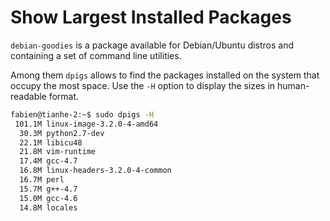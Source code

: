 # Show Largest Installed Packages

`debian-goodies` is a package available for Debian/Ubuntu distros and containing a set of command line utilities.

Among them `dpigs` allows to find the packages installed on the system that occupy the most space. Use the `-H` option to display the sizes in human-readable format.

```bash
fabien@tianhe-2:~$ sudo dpigs -H
 101.1M linux-image-3.2.0-4-amd64
  30.3M python2.7-dev
  22.1M libicu48
  21.8M vim-runtime
  17.4M gcc-4.7
  16.8M linux-headers-3.2.0-4-common
  16.7M perl
  15.7M g++-4.7
  15.0M gcc-4.6
  14.8M locales
```
